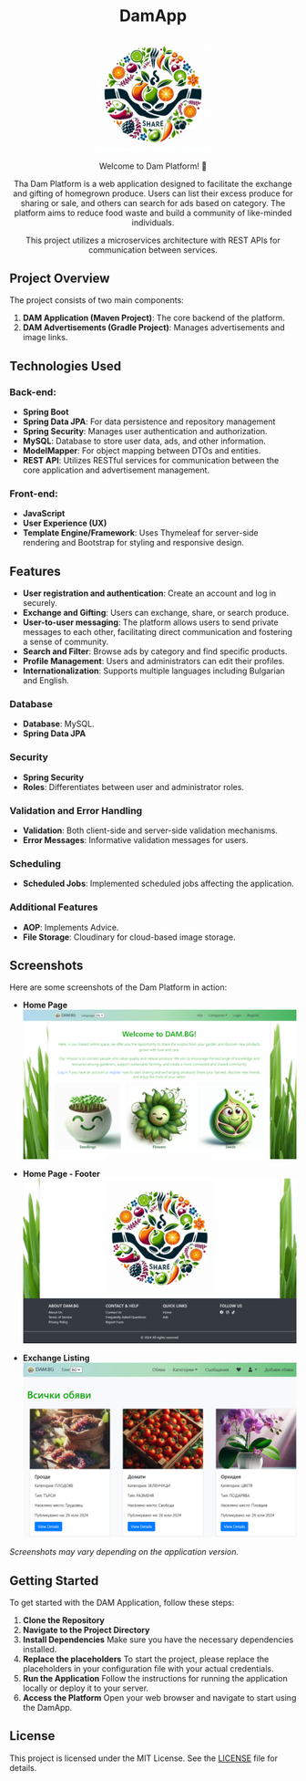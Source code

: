 <div align="center">
  <h1>DamApp</h1>
  <img src="https://github.com/IvetoIvanova/DamApp/blob/main/images/logo.png" alt="DamApp's logo" width="40%">
  <p>Welcome to Dam Platform! 🌱

Tha Dam Platform is a web application designed to facilitate the exchange and gifting of homegrown produce. Users can list their excess produce for sharing or sale, and others can search for ads based on category. The platform aims to reduce food waste and build a community of like-minded individuals.

This project utilizes a microservices architecture with REST APIs for communication between services.</p>
</div>

## Project Overview

The project consists of two main components:

1. **DAM Application (Maven Project)**: The core backend of the platform.
2. **DAM Advertisements (Gradle Project)**: Manages advertisements and image links.

## Technologies Used

### Back-end:
- **Spring Boot** 
- **Spring Data JPA**: For data persistence and repository management
- **Spring Security**: Manages user authentication and authorization.
- **MySQL**: Database to store user data, ads, and other information.
- **ModelMapper**: For object mapping between DTOs and entities.
- **REST API**: Utilizes RESTful services for communication between the core application and advertisement management.

### Front-end:
- **JavaScript**
- **User Experience (UX)**
- **Template Engine/Framework**: Uses Thymeleaf for server-side rendering and Bootstrap for styling and responsive design.

## Features

- **User registration and authentication**: Create an account and log in securely.
- **Exchange and Gifting**: Users can exchange, share, or search produce.
- **User-to-user messaging**: The platform allows users to send private messages to each other, facilitating direct communication and fostering a sense of community.
- **Search and Filter**: Browse ads by category and find specific products.
- **Profile Management**: Users and administrators can edit their profiles.
- **Internationalization**: Supports multiple languages including Bulgarian and English.

### Database

- **Database**: MySQL.
- **Spring Data JPA**

### Security

- **Spring Security**
- **Roles**: Differentiates between user and administrator roles.

### Validation and Error Handling

- **Validation**: Both client-side and server-side validation mechanisms.
- **Error Messages**: Informative validation messages for users.

### Scheduling

- **Scheduled Jobs**: Implemented scheduled jobs affecting the application.

### Additional Features

- **AOP**: Implements Advice.
- **File Storage**: Cloudinary for cloud-based image storage.

## Screenshots

Here are some screenshots of the Dam Platform in action:

- **Home Page**
  ![Home Page](./images/homepage.png)

- **Home Page - Footer**
  ![Home Page Footer](./images/homepage-footer.png)

- **Exchange Listing**
  ![Exchange Listing](./images/ads-list.png)

*Screenshots may vary depending on the application version.*

## Getting Started

To get started with the DAM Application, follow these steps:

1. **Clone the Repository**
2. **Navigate to the Project Directory**
3. **Install Dependencies**
    Make sure you have the necessary dependencies installed.
4. **Replace the placeholders**
    To start the project, please replace the placeholders in your configuration file with your actual credentials.
5. **Run the Application**
    Follow the instructions for running the application locally or deploy it to your server.
6. **Access the Platform**
    Open your web browser and navigate to start using the DamApp.

## License

This project is licensed under the MIT License. See the [LICENSE](LICENSE) file for details.
